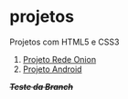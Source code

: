 # projetos
 Projetos com HTML5 e CSS3

01. <a href="https://craigjones5.github.io/projetos/redeonion_projeto/pages/index.html">Projeto Rede Onion</a>
02. <a href="https://craigjones5.github.io/projetos/android_projeto/android.html">Projeto Android</a>

~~**_Teste da Branch_**~~
